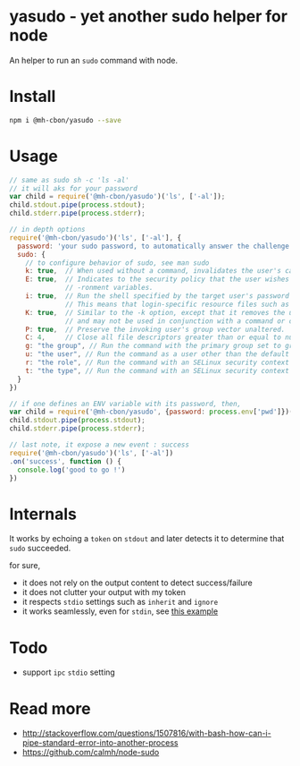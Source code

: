# yasudo - yet another sudo helper for node

An helper to run an `sudo` command with node.

# Install

```sh
npm i @mh-cbon/yasudo --save
```

# Usage

```js
// same as sudo sh -c 'ls -al'
// it will aks for your password
var child = require('@mh-cbon/yasudo')('ls', ['-al']);
child.stdout.pipe(process.stdout);
child.stderr.pipe(process.stderr);

// in depth options
require('@mh-cbon/yasudo')('ls', ['-al'], {
  password: 'your sudo password, to automatically answer the challenge',
  sudo: {
    // to configure behavior of sudo, see man sudo
    k: true,  // When used without a command, invalidates the user's cached credentials.
    E: true,  // Indicates to the security policy that the user wishes to preserve their existing envi‐
              // -ronment variables.
    i: true,  // Run the shell specified by the target user's password database entry as a login shell.
              // This means that login-specific resource files such as .profile or .login
    K: true,  // Similar to the -k option, except that it removes the user's cached credentials entirely
              // and may not be used in conjunction with a command or other option.
    P: true,  // Preserve the invoking user's group vector unaltered.
    C: 4,     // Close all file descriptors greater than or equal to num before executing a command.
    g: "the group", // Run the command with the primary group set to group
    u: "the user", // Run the command as a user other than the default target user (usually root).
    r: "the role", // Run the command with an SELinux security context that includes the specified role.
    t: "the type", // Run the command with an SELinux security context that includes the specified type.
  }
})

// if one defines an ENV variable with its password, then,
var child = require('@mh-cbon/yasudo', {password: process.env['pwd']})('ls', ['-al']);
child.stdout.pipe(process.stdout);
child.stderr.pipe(process.stderr);

// last note, it expose a new event : success
require('@mh-cbon/yasudo')('ls', ['-al'])
.on('success', function () {
  console.log('good to go !')
})
```

# Internals

It works by echoing a `token` on `stdout` and later detects it to determine that `sudo` succeeded.

for sure,
- it does not rely on the output content to detect success/failure
- it does not clutter your output with my token
- it respects `stdio` settings such as `inherit` and `ignore`
- it works seamlessly, even for `stdin`, see [this example](dfdsf)

# Todo

- support `ipc` `stdio` setting

# Read more

- http://stackoverflow.com/questions/1507816/with-bash-how-can-i-pipe-standard-error-into-another-process
- https://github.com/calmh/node-sudo
